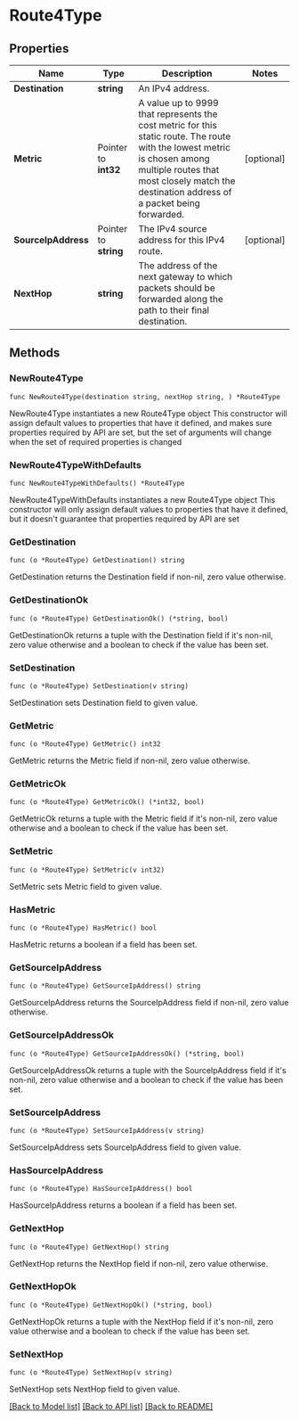 # Route4Type

## Properties

Name | Type | Description | Notes
------------ | ------------- | ------------- | -------------
**Destination** | **string** | An IPv4 address. | 
**Metric** | Pointer to **int32** | A value up to 9999 that represents the cost metric for this static route. The route with the lowest metric is chosen among multiple routes that most closely match the destination address of a packet being forwarded. | [optional] 
**SourceIpAddress** | Pointer to **string** | The IPv4 source address for this IPv4 route. | [optional] 
**NextHop** | **string** | The address of the next gateway to which packets should be forwarded along the path to their final destination. | 

## Methods

### NewRoute4Type

`func NewRoute4Type(destination string, nextHop string, ) *Route4Type`

NewRoute4Type instantiates a new Route4Type object
This constructor will assign default values to properties that have it defined,
and makes sure properties required by API are set, but the set of arguments
will change when the set of required properties is changed

### NewRoute4TypeWithDefaults

`func NewRoute4TypeWithDefaults() *Route4Type`

NewRoute4TypeWithDefaults instantiates a new Route4Type object
This constructor will only assign default values to properties that have it defined,
but it doesn't guarantee that properties required by API are set

### GetDestination

`func (o *Route4Type) GetDestination() string`

GetDestination returns the Destination field if non-nil, zero value otherwise.

### GetDestinationOk

`func (o *Route4Type) GetDestinationOk() (*string, bool)`

GetDestinationOk returns a tuple with the Destination field if it's non-nil, zero value otherwise
and a boolean to check if the value has been set.

### SetDestination

`func (o *Route4Type) SetDestination(v string)`

SetDestination sets Destination field to given value.


### GetMetric

`func (o *Route4Type) GetMetric() int32`

GetMetric returns the Metric field if non-nil, zero value otherwise.

### GetMetricOk

`func (o *Route4Type) GetMetricOk() (*int32, bool)`

GetMetricOk returns a tuple with the Metric field if it's non-nil, zero value otherwise
and a boolean to check if the value has been set.

### SetMetric

`func (o *Route4Type) SetMetric(v int32)`

SetMetric sets Metric field to given value.

### HasMetric

`func (o *Route4Type) HasMetric() bool`

HasMetric returns a boolean if a field has been set.

### GetSourceIpAddress

`func (o *Route4Type) GetSourceIpAddress() string`

GetSourceIpAddress returns the SourceIpAddress field if non-nil, zero value otherwise.

### GetSourceIpAddressOk

`func (o *Route4Type) GetSourceIpAddressOk() (*string, bool)`

GetSourceIpAddressOk returns a tuple with the SourceIpAddress field if it's non-nil, zero value otherwise
and a boolean to check if the value has been set.

### SetSourceIpAddress

`func (o *Route4Type) SetSourceIpAddress(v string)`

SetSourceIpAddress sets SourceIpAddress field to given value.

### HasSourceIpAddress

`func (o *Route4Type) HasSourceIpAddress() bool`

HasSourceIpAddress returns a boolean if a field has been set.

### GetNextHop

`func (o *Route4Type) GetNextHop() string`

GetNextHop returns the NextHop field if non-nil, zero value otherwise.

### GetNextHopOk

`func (o *Route4Type) GetNextHopOk() (*string, bool)`

GetNextHopOk returns a tuple with the NextHop field if it's non-nil, zero value otherwise
and a boolean to check if the value has been set.

### SetNextHop

`func (o *Route4Type) SetNextHop(v string)`

SetNextHop sets NextHop field to given value.



[[Back to Model list]](../README.md#documentation-for-models) [[Back to API list]](../README.md#documentation-for-api-endpoints) [[Back to README]](../README.md)


